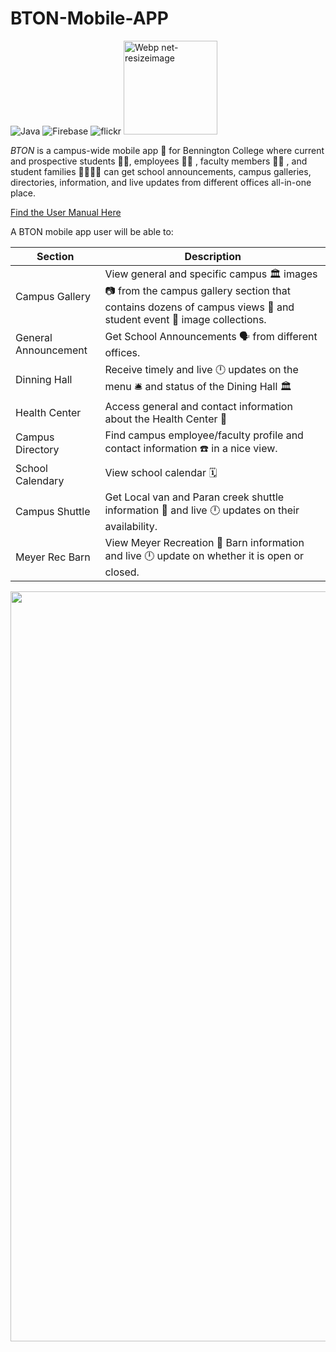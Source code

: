 # BTON-Mobile-APP
![Java](https://img.shields.io/badge/java-%23ED8B00.svg?style=for-the-badge&logo=java&logoColor=white) ![Firebase](https://img.shields.io/badge/firebase-%23039BE5.svg?style=for-the-badge&logo=firebase) ![flickr](https://camo.githubusercontent.com/4aca2899f626c1a24b18c65671a692c99fd1f473ad9f4d9991a4e53bca027c1a/68747470733a2f2f696d672e736869656c64732e696f2f7374617469632f76313f7374796c653d666f722d7468652d6261646765266d6573736167653d466c69636b7226636f6c6f723d303036334443266c6f676f3d466c69636b72266c6f676f436f6c6f723d464646464646266c6162656c3d)  <img width="150" alt="Webp net-resizeimage" src="https://user-images.githubusercontent.com/62855279/161869124-7d4499a9-1ecc-4606-b7f1-ada3621712e7.png">


*BTON* is a campus-wide mobile app :iphone: for Bennington College where current and prospective students :man_student:, employees :office_worker: , faculty members :woman_teacher: , and student families :family_man_man_girl_boy: can get school announcements, campus galleries, directories, information, and live updates from different offices all-in-one place. 

[Find the User Manual Here](https://drive.google.com/file/d/1iEqKGNU0TxwLQwtxCVeJDp5ipbOCa9i-/view?usp=sharing)

A BTON mobile app user will be able to:

| Section  | Description |
| ------------- | ------------- |
| Campus Gallery  | View general and specific campus :classical_building: images :camera: from the campus gallery section that contains dozens of campus views :school: and student event :tada: image collections.  |
| General Announcement  | Get School Announcements :speaking_head: from different offices.  |
|Dinning Hall|Receive timely and live :clock12: updates on the menu :bellhop_bell: and status of the Dining Hall :classical_building:|
|Health Center|Access general and contact information about the Health Center :hospital:|
|Campus Directory|Find campus employee/faculty profile and contact information :phone: in a nice view.|
|School Calendary|View school calendar :spiral_calendar:|
|Campus Shuttle|Get Local van and Paran creek shuttle information :taxi: and live :clock12: updates on their availability.|
|Meyer Rec Barn|View Meyer Recreation :running: Barn information and live :clock12: update on whether it is open or closed.|

<img src="https://user-images.githubusercontent.com/62855279/161874099-005243d4-c5e1-497d-b982-4f11e9086d26.jpg" width="600" height="1200">
